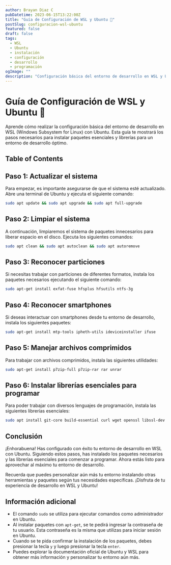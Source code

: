 ```yaml
---
author: Brayan Diaz C
pubDatetime: 2023-06-15T13:22:00Z
title: "Guía de Configuración de WSL y Ubuntu 🚀"
postSlug: configuracion-wsl-ubuntu
featured: false
draft: false
tags:
  - WSL
  - Ubuntu
  - instalación
  - configuración
  - desarrollo
  - programación
ogImage: ""
description: "Configuración básica del entorno de desarrollo en WSL y Ubuntu: instala paquetes y librerías esenciales."
---
```


# Guía de Configuración de WSL y Ubuntu 🚀

Aprende cómo realizar la configuración básica del entorno de desarrollo en WSL (Windows Subsystem for Linux) con Ubuntu. Esta guía te mostrará los pasos necesarios para instalar paquetes esenciales y librerías para un entorno de desarrollo óptimo.

## Table of Contents

## Paso 1: Actualizar el sistema

Para empezar, es importante asegurarse de que el sistema esté actualizado. Abre una terminal de Ubuntu y ejecuta el siguiente comando:

```bash
sudo apt update && sudo apt upgrade && sudo apt full-upgrade
```

## Paso 2: Limpiar el sistema

A continuación, limpiaremos el sistema de paquetes innecesarios para liberar espacio en el disco. Ejecuta los siguientes comandos:

```bash
sudo apt clean && sudo apt autoclean && sudo apt autoremove
```

## Paso 3: Reconocer particiones

Si necesitas trabajar con particiones de diferentes formatos, instala los paquetes necesarios ejecutando el siguiente comando:

```bash
sudo apt-get install exfat-fuse hfsplus hfsutils ntfs-3g
```

## Paso 4: Reconocer smartphones

Si deseas interactuar con smartphones desde tu entorno de desarrollo, instala los siguientes paquetes:

```bash
sudo apt-get install mtp-tools ipheth-utils ideviceinstaller ifuse
```

## Paso 5: Manejar archivos comprimidos

Para trabajar con archivos comprimidos, instala las siguientes utilidades:

```bash
sudo apt-get install p7zip-full p7zip-rar rar unrar
```

## Paso 6: Instalar librerías esenciales para programar

Para poder trabajar con diversos lenguajes de programación, instala las siguientes librerías esenciales:

```bash
sudo apt install git-core build-essential curl wget openssl libssl-dev libreadline-dev dirmngr zlib1g-dev libmagickwand-dev imagemagick-6.q16 libffi-dev libpq-dev cmake libwebp-dev libyaml-dev libsqlite3-dev sqlite3 libxml2-dev libxslt1-dev software-properties-common libcurl4-openssl-dev
```

## Conclusión

¡Enhorabuena! Has configurado con éxito tu entorno de desarrollo en WSL con Ubuntu. Siguiendo estos pasos, has instalado los paquetes necesarios y las librerías esenciales para comenzar a programar. Ahora estás listo para aprovechar al máximo tu entorno de desarrollo.

Recuerda que puedes personalizar aún más tu entorno instalando otras herramientas y paquetes según tus necesidades específicas. ¡Disfruta de tu experiencia de desarrollo en WSL y Ubuntu!

## Información adicional

- El comando `sudo` se utiliza para ejecutar comandos como administrador en Ubuntu.
- Al instalar paquetes con `apt-get`, se te pedirá ingresar la contraseña de tu usuario. Esta contraseña es la misma que utilizas para iniciar sesión en Ubuntu.
- Cuando se te pida confirmar la instalación de los paquetes, debes presionar la tecla `y` y luego presionar la tecla `enter`.
- Puedes explorar la documentación oficial de Ubuntu y WSL para obtener más información y personalizar tu entorno aún más.
